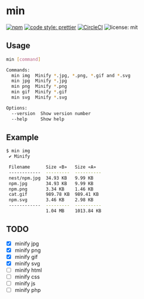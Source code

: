 # min

[![npm](https://img.shields.io/npm/v/@geekcojp/min.svg)](https://www.npmjs.com/package/@geekcojp/min) [![code style: prettier](https://img.shields.io/badge/code_style-prettier-ff69b4.svg?style=flat-square)](https://github.com/prettier/prettier) [![CircleCI](https://circleci.com/gh/geekcojp/min/tree/master.svg?style=svg&circle-token=baaecbf0a3dea0a009c82e981e6713d8515b13cd)](https://circleci.com/gh/geekcojp/min/tree/master) ![license: mit](https://img.shields.io/packagist/l/doctrine/orm.svg)

## Usage

```bash
min [command]

Commands:
  min img  Minify *.jpg, *.png, *.gif and *.svg
  min jpg  Minify *.jpg
  min png  Minify *.png
  min gif  Minify *.gif
  min svg  Minify *.svg

Options:
  --version  Show version number                                       [boolean]
  --help     Show help                                                 [boolean]
```

## Example

```bash
$ min img
 ✔ Minify

 Filename      Size «B»   Size «A»  
 ------------  ---------  ----------
 nest/npm.jpg  34.93 KB   9.99 KB   
 npm.jpg       34.93 KB   9.99 KB   
 npm.png       3.34 KB    1.46 KB   
 cat.gif       989.78 KB  989.41 KB
 npm.svg       3.46 KB    2.98 KB   
 ------------  ---------  ----------
               1.04 MB    1013.84 KB
```

## TODO

- [x] minify jpg
- [x] minify png
- [x] minify gif
- [x] minify svg
- [ ] minify html
- [ ] minify css
- [ ] minify js
- [ ] minify php
